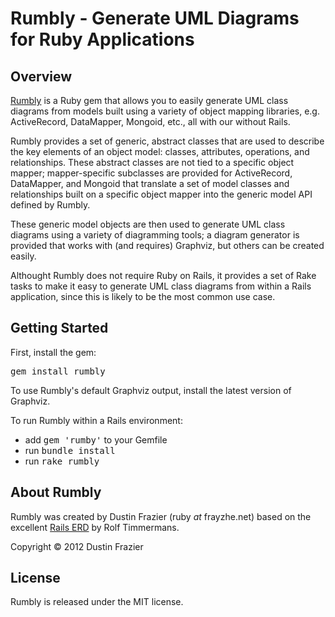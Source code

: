 Rumbly - Generate UML Diagrams for Ruby Applications
====================================================

Overview
--------
[Rumbly](https://github.com/frayzhe/rumbly) is a Ruby gem that allows you to easily
generate UML class diagrams from models built using a variety of object mapping
libraries, e.g. ActiveRecord, DataMapper, Mongoid, etc., all with our without Rails.

Rumbly provides a set of generic, abstract classes that are used to describe the
key elements of an object model: classes, attributes, operations, and relationships.
These abstract classes are not tied to a specific object mapper; mapper-specific
subclasses are provided for ActiveRecord, DataMapper, and Mongoid that translate a
set of model classes and relationships built on a specific object mapper into the
generic model API defined by Rumbly.

These generic model objects are then used to generate UML class diagrams using a
variety of diagramming tools; a diagram generator is provided that works with (and
requires) Graphviz, but others can be created easily.

Althought Rumbly does not require Ruby on Rails, it provides a set of Rake tasks to
make it easy to generate UML class diagrams from within a Rails application, since
this is likely to be the most common use case.


Getting Started
---------------
First, install the gem:

<tt>gem install rumbly</tt>

To use Rumbly's default Graphviz output, install the latest version of Graphviz.

To run Rumbly within a Rails environment:

* add <tt>gem 'rumby'</tt> to your Gemfile
* run <tt>bundle install</tt>
* run <tt>rake rumbly</tt>


About Rumbly
------------

Rumbly was created by Dustin Frazier (ruby *at* frayzhe.net) based on the excellent
[Rails ERD](http://rails-erd.rubyforge.org/) by Rolf Timmermans.

Copyright © 2012 Dustin Frazier


License
-------

Rumbly is released under the MIT license.
